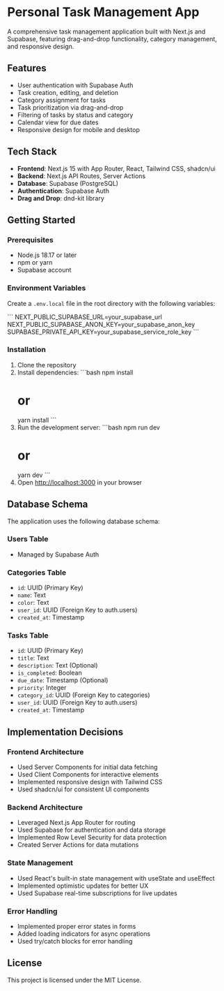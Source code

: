 # Personal Task Management App

A comprehensive task management application built with Next.js and Supabase, featuring drag-and-drop functionality, category management, and responsive design.

## Features

- User authentication with Supabase Auth
- Task creation, editing, and deletion
- Category assignment for tasks
- Task prioritization via drag-and-drop
- Filtering of tasks by status and category
- Calendar view for due dates
- Responsive design for mobile and desktop

## Tech Stack

- **Frontend**: Next.js 15 with App Router, React, Tailwind CSS, shadcn/ui
- **Backend**: Next.js API Routes, Server Actions
- **Database**: Supabase (PostgreSQL)
- **Authentication**: Supabase Auth
- **Drag and Drop**: dnd-kit library

## Getting Started

### Prerequisites

- Node.js 18.17 or later
- npm or yarn
- Supabase account

### Environment Variables

Create a `.env.local` file in the root directory with the following variables:

\`\`\`
NEXT_PUBLIC_SUPABASE_URL=your_supabase_url
NEXT_PUBLIC_SUPABASE_ANON_KEY=your_supabase_anon_key
SUPABASE_PRIVATE_API_KEY=your_supabase_service_role_key
\`\`\`

### Installation

1. Clone the repository
2. Install dependencies:
   \`\`\`bash
   npm install
   # or
   yarn install
   \`\`\`
3. Run the development server:
   \`\`\`bash
   npm run dev
   # or
   yarn dev
   \`\`\`
4. Open [http://localhost:3000](http://localhost:3000) in your browser

## Database Schema

The application uses the following database schema:

### Users Table
- Managed by Supabase Auth

### Categories Table
- `id`: UUID (Primary Key)
- `name`: Text
- `color`: Text
- `user_id`: UUID (Foreign Key to auth.users)
- `created_at`: Timestamp

### Tasks Table
- `id`: UUID (Primary Key)
- `title`: Text
- `description`: Text (Optional)
- `is_completed`: Boolean
- `due_date`: Timestamp (Optional)
- `priority`: Integer
- `category_id`: UUID (Foreign Key to categories)
- `user_id`: UUID (Foreign Key to auth.users)
- `created_at`: Timestamp

## Implementation Decisions

### Frontend Architecture
- Used Server Components for initial data fetching
- Used Client Components for interactive elements
- Implemented responsive design with Tailwind CSS
- Used shadcn/ui for consistent UI components

### Backend Architecture
- Leveraged Next.js App Router for routing
- Used Supabase for authentication and data storage
- Implemented Row Level Security for data protection
- Created Server Actions for data mutations

### State Management
- Used React's built-in state management with useState and useEffect
- Implemented optimistic updates for better UX
- Used Supabase real-time subscriptions for live updates

### Error Handling
- Implemented proper error states in forms
- Added loading indicators for async operations
- Used try/catch blocks for error handling

## License

This project is licensed under the MIT License.
